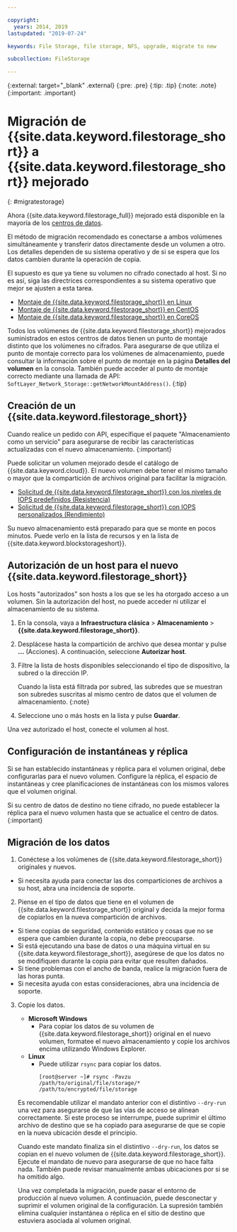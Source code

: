 ```yaml
---

copyright:
  years: 2014, 2019
lastupdated: "2019-07-24"

keywords: File Storage, file storage, NFS, upgrade, migrate to new

subcollection: FileStorage

---
```

{:external: target="_blank" .external}
{:pre: .pre}
{:tip: .tip}
{:note: .note}
{:important: .important}

# Migración de {{site.data.keyword.filestorage_short}} a {{site.data.keyword.filestorage_short}} mejorado
{: #migratestorage}

Ahora {{site.data.keyword.filestorage_full}} mejorado está disponible en la mayoría de los [centros de datos](/docs/infrastructure/FileStorage?topic=FileStorage-selectDC).

El método de migración recomendado es conectarse a ambos volúmenes simultáneamente y transferir datos directamente desde un volumen a otro. Los detalles dependen de su sistema operativo y de si se espera que los datos cambien durante la operación de copia.

El supuesto es que ya tiene su volumen no cifrado conectado al host. Si no es así, siga las directrices correspondientes a su sistema operativo que mejor se ajusten a esta tarea.

- [Montaje de {{site.data.keyword.filestorage_short}} en Linux](/docs/infrastructure/FileStorage?topic=FileStorage-mountingLinux)
- [Montaje de {{site.data.keyword.filestorage_short}} en CentOS](/docs/infrastructure/FileStorage?topic=FileStorage-mountingCentOS)
- [Montaje de {{site.data.keyword.filestorage_short}} en CoreOS](/docs/infrastructure/FileStorage?topic=FileStorage-mountingCoreOS)

Todos los volúmenes de {{site.data.keyword.filestorage_short}} mejorados suministrados en estos centros de datos tienen un punto de montaje distinto que los volúmenes no cifrados. Para asegurarse de que utiliza el punto de montaje correcto para los volúmenes de almacenamiento, puede consultar la información sobre el punto de montaje en la página **Detalles del volumen** en la consola. También puede acceder al punto de montaje correcto mediante una llamada de API: `SoftLayer_Network_Storage::getNetworkMountAddress()`.
{:tip}


## Creación de un {{site.data.keyword.filestorage_short}}

Cuando realice un pedido con API, especifique el paquete "Almacenamiento como un servicio" para asegurarse de recibir las características actualizadas con el nuevo almacenamiento.
{:important}

Puede solicitar un volumen mejorado desde el catálogo de {{site.data.keyword.cloud}}. El nuevo volumen debe tener el mismo tamaño o mayor que la compartición de archivos original para facilitar la migración.

- [Solicitud de {{site.data.keyword.filestorage_short}} con los niveles de IOPS predefinidos (Resistencia)](/docs/infrastructure/FileStorage?topic=FileStorage-orderingConsole#endurance)
- [Solicitud de {{site.data.keyword.filestorage_short}} con IOPS personalizados (Rendimiento)](/docs/infrastructure/FileStorage?topic=FileStorage-orderingConsole#performance)

Su nuevo almacenamiento está preparado para que se monte en pocos minutos. Puede verlo en la lista de recursos y en la lista de {{site.data.keyword.blockstorageshort}}.


## Autorización de un host para el nuevo {{site.data.keyword.filestorage_short}}

Los hosts "autorizados" son hosts a los que se les ha otorgado acceso a un volumen. Sin la autorización del host, no puede acceder ni utilizar el almacenamiento de su sistema.

1. En la consola, vaya a **Infraestructura clásica**  > **Almacenamiento** > **{{site.data.keyword.filestorage_short}}**.
2. Desplácese hasta la compartición de archivo que desea montar y pulse **...** (Acciones). A continuación, seleccione **Autorizar host**.
3. Filtre la lista de hosts disponibles seleccionando el tipo de dispositivo, la subred o la dirección IP.

   Cuando la lista está filtrada por subred, las subredes que se muestran son subredes suscritas al mismo centro de datos que el volumen de almacenamiento.
   {:note}
4. Seleccione uno o más hosts en la lista y pulse **Guardar**.

Una vez autorizado el host, conecte el volumen al host.


## Configuración de instantáneas y réplica

Si se han establecido instantáneas y réplica para el volumen original, debe configurarlas para el nuevo volumen. Configure la réplica, el espacio de instantáneas y cree planificaciones de instantáneas con los mismos valores que el volumen original.

Si su centro de datos de destino no tiene cifrado, no puede establecer la réplica para el nuevo volumen hasta que se actualice el centro de datos.
{:important}


## Migración de los datos

1. Conéctese a los volúmenes de {{site.data.keyword.filestorage_short}} originales y nuevos.
  - Si necesita ayuda para conectar las dos comparticiones de archivos a su host, abra una incidencia de soporte.

2. Piense en el tipo de datos que tiene en el volumen de {{site.data.keyword.filestorage_short}} original y decida la mejor forma de copiarlos en la nueva compartición de archivos.
  - Si tiene copias de seguridad, contenido estático y cosas que no se espera que cambien durante la copia, no debe preocuparse.
  - Si está ejecutando una base de datos o una máquina virtual en su {{site.data.keyword.filestorage_short}}, asegúrese de que los datos no se modifiquen durante la copia para evitar que resulten dañados.
  - Si tiene problemas con el ancho de banda, realice la migración fuera de las horas punta.
  - Si necesita ayuda con estas consideraciones, abra una incidencia de soporte.

3. Copie los datos.
   - **Microsoft
Windows**
     - Para copiar los datos de su volumen de {{site.data.keyword.filestorage_short}} original en el nuevo volumen, formatee el nuevo almacenamiento y copie los archivos encima utilizando Windows Explorer.
   - **Linux**
     - Puede utilizar `rsync` para copiar los datos.
       ```
       [root@server ~]# rsync -Pavzu /path/to/original/file/storage/* /path/to/encrypted/file/storage
       ```

   Es recomendable utilizar el mandato anterior con el distintivo `--dry-run` una vez para asegurarse de que las vías de acceso se alinean correctamente. Si este proceso se interrumpe, puede suprimir el último archivo de destino que se ha copiado para asegurarse de que se copie en la nueva ubicación desde el principio.

   Cuando este mandato finaliza sin el distintivo `--dry-run`, los datos se copian en el nuevo volumen de {{site.data.keyword.filestorage_short}}. Ejecute el mandato de nuevo para asegurarse de que no hace falta nada. También puede revisar manualmente ambas ubicaciones por si se ha omitido algo.

   Una vez completada la migración, puede pasar el entorno de producción al nuevo volumen. A continuación, puede desconectar y suprimir el volumen original de la configuración. La supresión también elimina cualquier instantánea o réplica en el sitio de destino que estuviera asociada al volumen original.
